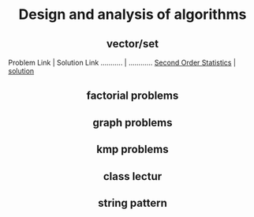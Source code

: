 
<h1 align = "center">Design and analysis of algorithms</h1>
<h2 align = "center">vector/set</h2>

Problem Link | Solution Link
...........  | ............
[Second Order Statistics](https://codeforces.com/problemset/problem/22/A/) | [solution](https://codeforces.com/contest/22/submission/185242779/) 
<h2 align = "center">factorial problems</h2>
<h2 align = "center">graph problems</h2>
<h2 align = "center">kmp problems</h2>
<h2 align = "center">class lectur</h2>
<h2 align = "center">string pattern</h2>
